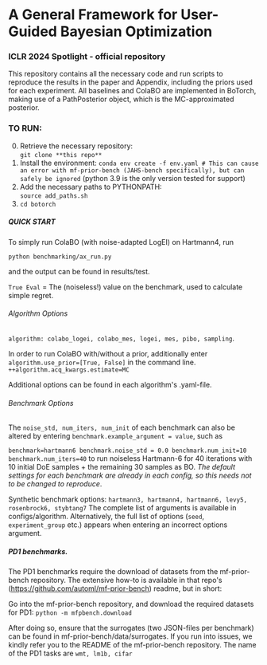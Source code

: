 # __A General Framework for User-Guided Bayesian Optimization__
 
### ICLR 2024 Spotlight - official repository

This repository contains all the necessary code and run scripts to reproduce the results in the paper and Appendix, including the priors used for each experiment. All baselines and ColaBO are implemented in BoTorch, making use of a PathPosterior object, which is the MC-approximated posterior.


### TO RUN:
0. Retrieve the necessary repository:     
```git clone **this repo**```
1. Install the environment:   ```conda env create -f env.yaml # This can cause an error with mf-prior-bench (JAHS-bench specifically), but can safely be ignored```
 (python 3.9 is the only version tested for support)
3. Add the necessary paths to PYTHONPATH:     
```source add_paths.sh```
4. ```cd botorch``` 

##### QUICK START
To simply run ColaBO (with noise-adapted LogEI) on Hartmann4, run

```python benchmarking/ax_run.py```

and the output can be found in results/test. 

```True Eval``` = The (noiseless!) value on the benchmark, used to calculate simple regret.


###### Algorithm Options

```algorithm: colabo_logei, colabo_mes, logei, mes, pibo, sampling```. 

In order to run ColaBO with/without a prior, additionally enter ```algorithm.use_prior=[True, False]``` in the command line.
```++algorithm.acq_kwargs.estimate=MC```

Additional options can be found in each algorithm's .yaml-file.

###### Benchmark Options
The ```noise_std, num_iters, num_init``` of each benchmark can also be altered by entering ```benchmark.example_argument = value```, such as

```benchmark=hartmann6 benchmark.noise_std = 0.0 benchmark.num_init=10 benchmark.num_iters=40``` to run noiseless Hartmann-6 for 40 iterations with 10 initial DoE samples + the remaining 30 samples as BO. *The default settings for each benchmark are already in each config, so this needs not to be changed to reproduce*.

Synthetic benchmark options: ```hartmann3, hartmann4, hartmann6, levy5, rosenbrock6, stybtang7```
The complete list of arguments is available in configs/algorithm. Alternatively, the full list of options (```seed```, ```experiment_group``` etc.) appears when entering an incorrect options argument.

##### PD1 benchmarks.
The PD1 benchmarks require the download of datasets from the mf-prior-bench repository. The extensive how-to is available in that repo's (https://github.com/automl/mf-prior-bench) readme, but in short:

Go into the mf-prior-bench repository, and download the required datasets for PD1:
```python -m mfpbench.download```

After doing so, ensure that the surrogates (two JSON-files per benchmark) can be found in mf-prior-bench/data/surrogates. If you run into issues, we kindly refer you to the README of the mf-prior-bench repository.
The name of the PD1 tasks are ```wmt, lm1b, cifar```

